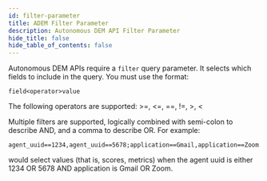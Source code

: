 ```yaml
---
id: filter-parameter
title: ADEM Filter Parameter
description: Autonomous DEM API Filter Parameter
hide_title: false
hide_table_of_contents: false
---
```


Autonomous DEM APIs require a `filter` query parameter.  It selects which fields to include in the
query. You must use the format:

    field<operator>value

The following operators are supported:  >=, <=, ==, !=, >, <

Multiple filters are supported, logically combined with semi-colon to describe AND, and a comma to
describe OR. For example:

    agent_uuid==1234,agent_uuid==5678;application==Gmail,application==Zoom

would select values (that is, scores, metrics) when the agent uuid is either 1234 OR 5678 AND application
is Gmail OR Zoom.

